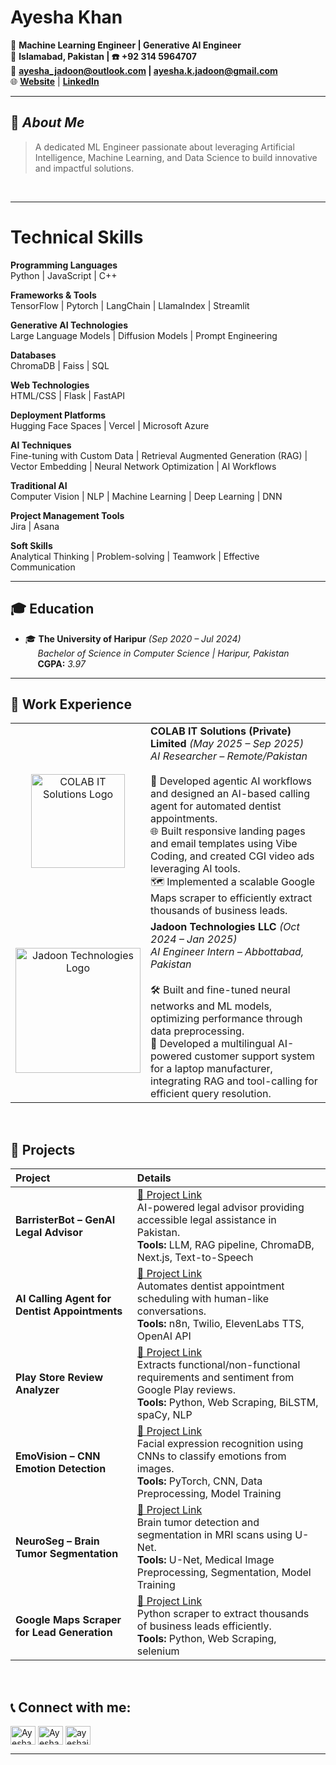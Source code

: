 # **Ayesha Khan**  

🔧 **Machine Learning Engineer | Generative AI Engineer**  
📍 **Islamabad, Pakistan | ☎️ +92 314 5964707**  
📧 **[ayesha_jadoon@outlook.com](mailto:ayesha_jadoon@outlook.com)  |  [ayesha.k.jadoon@gmail.com](mailto:ayesha.k.jadoon@gmail.com)**  
🌐 **[Website](https://ayeshakhanjadoon.vercel.app/)** | **[LinkedIn](https://www.linkedin.com/in/ayeshajadoon)**  

---
## 🚀 *About Me*
> A dedicated ML Engineer passionate about leveraging Artificial Intelligence, Machine Learning, and Data Science to build innovative and impactful solutions.

&nbsp;

---
# Technical Skills
**Programming Languages**  
Python | JavaScript | C++  

**Frameworks & Tools**  
TensorFlow | Pytorch | LangChain | LlamaIndex | Streamlit  

**Generative AI Technologies**  
Large Language Models | Diffusion Models | Prompt Engineering  

**Databases**  
ChromaDB | Faiss | SQL  

**Web Technologies**  
HTML/CSS | Flask | FastAPI  

**Deployment Platforms**  
Hugging Face Spaces | Vercel | Microsoft Azure  

**AI Techniques**  
Fine-tuning with Custom Data | Retrieval Augmented Generation (RAG) | Vector Embedding | Neural Network Optimization  | AI Workflows

**Traditional AI**  
Computer Vision | NLP | Machine Learning | Deep Learning | DNN  

**Project Management Tools**  
Jira | Asana    

**Soft Skills**  
Analytical Thinking | Problem-solving | Teamwork | Effective Communication  

---

## 🎓 **Education** 
- 🎓 **The University of Haripur**  *(Sep 2020 – Jul 2024)*  
&nbsp;&nbsp;&nbsp;&nbsp; *Bachelor of Science in Computer Science | Haripur, Pakistan*   <br>
&nbsp;&nbsp;&nbsp;&nbsp; **CGPA:** *3.97*

---

## 💼 **Work Experience**

|  | |
|:---:|:---|
| <img src="https://colabit.com/logo.png" alt="COLAB IT Solutions Logo" width="150"/>  | **COLAB IT Solutions (Private) Limited** *(May 2025 – Sep 2025)* <br> *AI Researcher – Remote/Pakistan*  <br><br> 🤖 Developed agentic AI workflows and designed an AI-based calling agent for automated dentist appointments. <br> 🌐 Built responsive landing pages and email templates using Vibe Coding, and created CGI video ads leveraging AI tools. <br> 🗺️ Implemented a scalable Google Maps scraper to efficiently extract thousands of business leads. |
| <img src="https://jadoontechnologies.com/images/jtlogo.png" alt="Jadoon Technologies Logo" width="200"/>  | **Jadoon Technologies LLC** *(Oct 2024 – Jan 2025)* <br> *AI Engineer Intern – Abbottabad, Pakistan*  <br><br> 🛠️ Built and fine-tuned neural networks and ML models, optimizing performance through data preprocessing. <br> 💬 Developed a multilingual AI-powered customer support system for a laptop manufacturer, integrating RAG and tool-calling for efficient query resolution. |


&nbsp;


## 📂 **Projects**

| Project | Details |
|:---|:---|
| **BarristerBot – GenAI Legal Advisor** | [🔗 Project Link](https://github.com/ayeshajadoon/BarristerBot) <br> AI-powered legal advisor providing accessible legal assistance in Pakistan. <br> **Tools:** LLM, RAG pipeline, ChromaDB, Next.js, Text-to-Speech |
| **AI Calling Agent for Dentist Appointments** | [🔗 Project Link](https://github.com/ayeshajadoon/Dentist-Appointment-Calling-Agent) <br> Automates dentist appointment scheduling with human-like conversations. <br> **Tools:** n8n, Twilio, ElevenLabs TTS, OpenAI API |
| **Play Store Review Analyzer** | [🔗 Project Link](#) <br> Extracts functional/non-functional requirements and sentiment from Google Play reviews. <br> **Tools:** Python, Web Scraping, BiLSTM, spaCy, NLP |
| **EmoVision – CNN Emotion Detection** | [🔗 Project Link](#) <br> Facial expression recognition using CNNs to classify emotions from images. <br> **Tools:** PyTorch, CNN, Data Preprocessing, Model Training |
| **NeuroSeg – Brain Tumor Segmentation** | [🔗 Project Link](#) <br> Brain tumor detection and segmentation in MRI scans using U-Net. <br> **Tools:** U-Net, Medical Image Preprocessing, Segmentation, Model Training |
| **Google Maps Scraper for Lead Generation** | [🔗 Project Link](https://github.com/ayeshajadoon/Google-Maps-Scraper-for-Lead-Generation/) <br> Python scraper to extract thousands of business leads efficiently. <br> **Tools:** Python, Web Scraping, selenium |


&nbsp;


## 📞 Connect with me:
<p align="left">
<a href="www.linkedin.com/in/ayeshajadoon" target="blank"><img align="center" src="https://raw.githubusercontent.com/rahuldkjain/github-profile-readme-generator/master/src/images/icons/Social/linked-in-alt.svg" alt="Ayesha Khan" height="30" width="40" /></a>
<a href="https://x.com/AyeshaJadoon07" target="blank"><img align="center" src="https://raw.githubusercontent.com/rahuldkjain/github-profile-readme-generator/master/src/images/icons/Social/twitter.svg" alt="AyeshaJadoon" height="30" width="40" /></a>
<a href="https://www.kaggle.com/ayeshajadoon" target="blank"><img align="center" src="https://raw.githubusercontent.com/rahuldkjain/github-profile-readme-generator/master/src/images/icons/Social/kaggle.svg" alt="ayeshajadoon" height="30" width="40" /></a>
</p>

___ 


